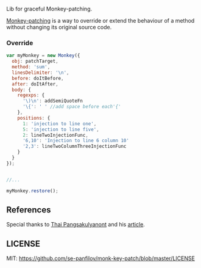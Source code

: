 Lib for graceful Monkey-patching.

[Monkey-patching][1] is a way to override or extend the behaviour of a method without changing its original source code.

### Override

```javascript
var myMonkey = new Monkey({
  obj: patchTarget,
  method: 'sum',
  linesDelimiter: '\n',
  before: doItBefore,
  after: doItAfter,
  body: {
    regexps: {
      '\)\n': addSemiQuoteFn
      '\{': ' ' //add space before each'{'
    },
    positions: {
      1: 'injection to line one',
      5: 'injection to line five',
      2: lineTwoInjectionFunc,
      '6,10': 'Injection to line 6 column 10'
      '2,3': lineTwoColumnThreeInjectionFunc
    }
  }
});


//...

myMonkey.restore();
```

## References

Special thanks to [Thai Pangsakulyanont][4] and his [article][3].

## LICENSE

MIT: https://github.com/se-panfilov/monk-key-patch/blob/master/LICENSE

[1]: https://en.wikipedia.org/wiki/Monkey_patch
[2]: http://javascript.info/tutorial/decorators
[3]: http://me.dt.in.th/page/JavaScript-override/
[4]: http://dt.in.th/
